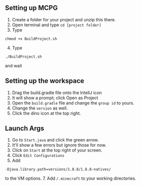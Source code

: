 ## Setting up MCPG
1. Create a folder for your project and unzip this there.
2. Open terminal and type `cd [project folder]`
3. Type 
```
chmod +x BuildProject.sh
```
4. Type 
```
./BuildProject.sh
```
and wait

## Setting up the workspace
1. Drag the build.gradle file onto the IntellJ icon
2. It will show a prompt; click Open as Project
3. Open the `build.gradle` file and change the `group id` to yours.
4. Change the `version` as well.
5. Click the dino icon at the top right.

## Launch Args
1. Go to `Start.java` and click the green arrow.
2. It'll show a few errors but ignore those for now.
3. Click on `Start` at the top right of your screen.
4. Click `Edit Configurations`
5. Add 
```
-Djava.library.path=versions/1.8.8/1.8.8-natives/
``` 
to the VM options.
7. Add `/.minecraft` to your working directories.

